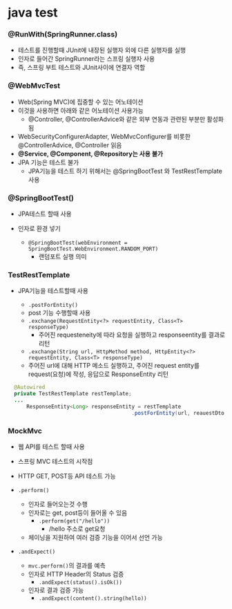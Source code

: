 # java test

### @RunWith(SpringRunner.class)

- 테스트를 진행할때 JUnit에 내장된 실행자 외에 다른 실행자를 실행
- 인자로 들어간 SpringRunner라는 스프링 실행자 사용
- 즉, 스프링 부트 테스트와 JUnit사이에 연결자 역할

### @WebMvcTest

- Web(Spring MVC)에 집중할 수 있는 어노테이션
- 이것을 사용하면 아래와 같은 어노테이션 사용가능
  - @Controller, @ControllerAdvice와 같은 외부 연동과 관련된 부분만 활성화됨
- WebSecurityConfigurerAdapter, WebMvcConfigurer를 비롯한 @ControllerAdvice, @Controller 읽음
- **@Service, @Component, @Repository는 사용 불가**
- JPA 기능은 테스트 불가
  - JPA기능을 테스트 하기 위해서는 @SpringBootTest 와 TestRestTemplate 사용



### @SpringBootTest()

- JPA테스트 할때 사용

- 인자로 환경 넣기
  - `@SpringBootTest(webEnvironment = SpringBootTest.WebEnvironment.RANDOM_PORT)`
    - 랜덤포트 실행 의미



### TestRestTemplate

- JPA기능을 테스트할때 사용

  - `.postForEntity()` 
  - post 기능 수행할때 사용
  - `.exchange(RequestEntity<?> requestEntity, Class<T> responseType)`
    - 주어진 requesteneity에 따라 요청을 실행하고 responseentity를 결과로 리턴
  - `.exchange(String url, HttpMethod method, HttpEntity<?> requestEntity, Class<T> responseType)`
  - 주어진 url에 대해 HTTP 메소드 실행하고, 주어진 request entity를 request(요청)에  작성, 응답으로 ResponseEntity 리턴
  
```java
  @Autowired
  private TestRestTemplate restTemplate;
  ...
      ResponseEntity<Long> responseEntity = restTemplate
      									.postForEntity(url, reauestDto, Long.class)
```

  



### MockMvc

- 웹 API를 테스트 할때 사용
- 스프링 MVC 테스트의 시작점
- HTTP GET, POST등 API 테스트 가능

- `.perform()`
  - 인자로 들어오는것 수행
  - 인자로는 get, post등이 들어올 수 있음
    - `.perform(get("/hello"))` 
      - /hello 주소로 get요청
  - 체이닝을 지원하여 여러 검증 기능을 이어서 선언 가능
- `.andExpect()`
  - `mvc.perform()`의 결과를 예측
  - 인자로 HTTP Header의 Status 검증
    - `.andExpect(status().isOk())`
  - 인자로 결과 검증 가능
    - `.andExpect(content().string(hello))`

